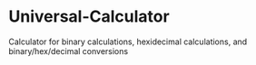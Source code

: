 # Universal-Calculator
Calculator for binary calculations, hexidecimal calculations, and binary/hex/decimal conversions
